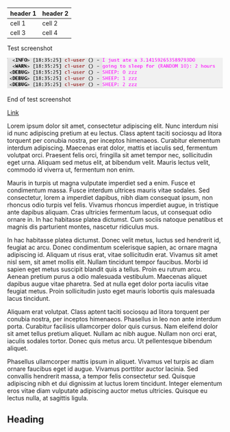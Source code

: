  header 1 | header 2 
 ---------|--------- 
 cell 1   | cell 2   
 cell 3   | cell 4   

Test screenshot

![screenhot](./images/test.png)

End of test screenshot

[Link](Heading)

Lorem ipsum dolor sit amet, consectetur adipiscing elit. Nunc interdum nisi id nunc adipiscing pretium at eu lectus. Class aptent taciti sociosqu ad litora torquent per conubia nostra, per inceptos himenaeos. Curabitur elementum interdum adipiscing. Maecenas erat dolor, mattis et iaculis sed, fermentum volutpat orci. Praesent felis orci, fringilla sit amet tempor nec, sollicitudin eget urna. Aliquam sed metus elit, at bibendum velit. Mauris lectus velit, commodo id viverra ut, fermentum non enim.

Mauris in turpis ut magna vulputate imperdiet sed a enim. Fusce et condimentum massa. Fusce interdum ultrices mauris vitae sodales. Sed consectetur, lorem a imperdiet dapibus, nibh diam consequat ipsum, non rhoncus odio turpis vel felis. Vivamus rhoncus imperdiet augue, in tristique ante dapibus aliquam. Cras ultricies fermentum lacus, ut consequat odio ornare in. In hac habitasse platea dictumst. Cum sociis natoque penatibus et magnis dis parturient montes, nascetur ridiculus mus.

In hac habitasse platea dictumst. Donec velit metus, luctus sed hendrerit id, feugiat ac arcu. Donec condimentum scelerisque sapien, ac ornare magna adipiscing id. Aliquam ut risus erat, vitae sollicitudin erat. Vivamus sit amet nisl sem, sit amet mollis elit. Nullam tincidunt tempor faucibus. Morbi id sapien eget metus suscipit blandit quis a tellus. Proin eu rutrum arcu. Aenean pretium purus a odio malesuada vestibulum. Maecenas aliquet dapibus augue vitae pharetra. Sed at nulla eget dolor porta iaculis vitae feugiat metus. Proin sollicitudin justo eget mauris lobortis quis malesuada lacus tincidunt.

Aliquam erat volutpat. Class aptent taciti sociosqu ad litora torquent per conubia nostra, per inceptos himenaeos. Phasellus in leo non ante interdum porta. Curabitur facilisis ullamcorper dolor quis cursus. Nam eleifend dolor sit amet tellus pretium aliquet. Nullam ac nibh augue. Nullam non orci erat, iaculis sodales tortor. Donec quis metus arcu. Ut pellentesque bibendum aliquet.

Phasellus ullamcorper mattis ipsum in aliquet. Vivamus vel turpis ac diam ornare faucibus eget id augue. Vivamus porttitor auctor lacinia. Sed convallis hendrerit massa, a tempor felis consectetur sed. Quisque adipiscing nibh et dui dignissim at luctus lorem tincidunt. Integer elementum eros vitae diam vulputate adipiscing auctor metus ultricies. Quisque eu lectus nulla, at sagittis ligula.

## Heading

